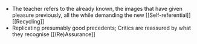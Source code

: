 - The teacher refers to the already known, the images that have given pleasure previously, all the while demanding the new [[Self-referential]] [[Recycling]]
- Replicating presumably good precedents; Critics are reassured by what they recognise [[(Re)Assurance]] 